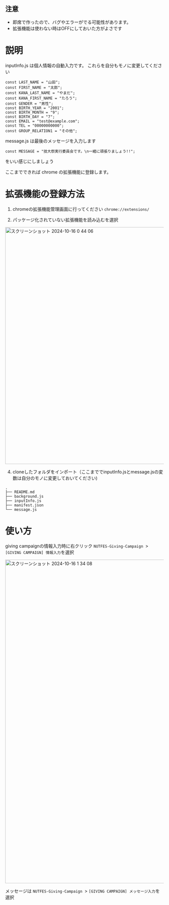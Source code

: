 ## 注意
- 即席で作ったので、バグやエラーがでる可能性があります。
- 拡張機能は使わない時はOFFにしておいた方がよさです


# 説明

inputInfo.js は個人情報の自動入力です。
これらを自分もモノに変更してください

```
const LAST_NAME = "山田";
const FIRST_NAME = "太郎";
const KANA_LAST_NAME = "やまだ";
const KANA_FIRST_NAME = "たろう";
const GENDER = "男性";
const BIRTH_YEAR = "2001";
const BIRTH_MONTH = "9";
const BIRTH_DAY = "7";
const EMAIL = "test@example.com";
const TEL = "00000000000";
const GROUP_RELATION1 = "その他";
```

message.js は最後のメッセージを入力します

```
const MESSAGE = "技大祭実行委員会です。\n一緒に頑張りましょう!!";
```

をいい感じにしましょう

ここまでできれば chrome の拡張機能に登録します。

# 拡張機能の登録方法

1. chromeの拡張機能管理画面に行ってください 
`chrome://extensions/`

2. パッケージ化されていない拡張機能を読み込むを選択

<img width="754" alt="スクリーンショット 2024-10-16 0 44 06" src="https://github.com/user-attachments/assets/b99fc5ed-1974-46f4-ad2f-6d891041d858">

4. cloneしたフォルダをインポート（ここまででinputInfo.jsとmessage.jsの変数は自分のモノに変更しておいてください)
```
.
├── README.md
├── background.js
├── inputInfo.js
├── manifest.json
└── message.js
```

# 使い方
giving campaignの情報入力時に右クリック
`NUTFES-Giving-Campaign `> `[GIVING CAMPAIGN] 情報入力`を選択

<img width="1030" alt="スクリーンショット 2024-10-16 1 34 08" src="https://github.com/user-attachments/assets/eed9d0fc-5a79-47ee-8635-a96d18518da5">


メッセージは
`NUTFES-Giving-Campaign `> `[GIVING CAMPAIGN] メッセージ入力`を選択
